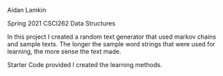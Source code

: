 Aidan Lamkin

Spring 2021 CSCI262 Data Structures

In this project I created a random text generator that used markov chains and sample texts. The longer the sample word strings that were used for
learning, the more sense the text made.

Starter Code provided I created the learning methods.
